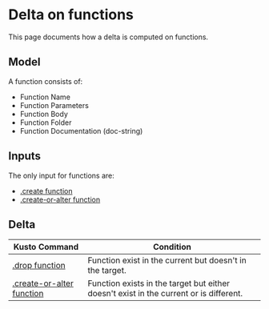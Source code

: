 # Delta on functions

This page documents how a delta is computed on functions.

## Model

A function consists of:

* Function Name
* Function Parameters
* Function Body
* Function Folder
* Function Documentation (doc-string)

## Inputs

The only input for functions are:

* [.create function](https://docs.microsoft.com/en-us/azure/data-explorer/kusto/management/create-function)
* [.create-or-alter function](https://docs.microsoft.com/en-us/azure/data-explorer/kusto/management/create-alter-function)

## Delta

Kusto Command|Condition
-|-
[.drop function](https://docs.microsoft.com/en-us/azure/data-explorer/kusto/management/drop-function)|Function exist in the current but doesn't in the target.
[.create-or-alter function](https://docs.microsoft.com/en-us/azure/data-explorer/kusto/management/create-alter-function)|Function exists in the target but either doesn't exist in the current or is different.